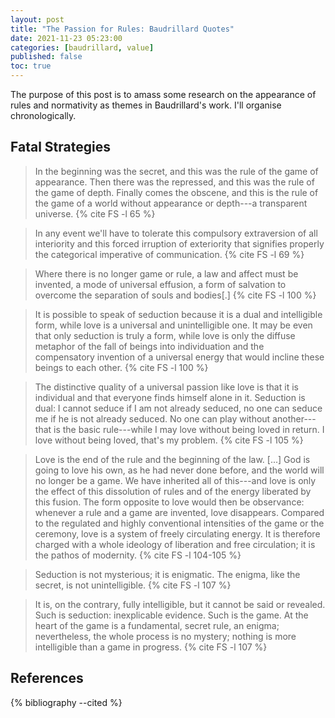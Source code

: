 ```yaml
---
layout: post
title: "The Passion for Rules: Baudrillard Quotes"
date: 2021-11-23 05:23:00
categories: [baudrillard, value]
published: false
toc: true
---
```


The purpose of this post is to amass some research on the appearance of rules and normativity as themes in Baudrillard's work. I'll organise chronologically.

## Fatal Strategies

> In the beginning was the secret, and this was the rule of the game of appearance. Then there was the repressed, and this was the rule of the game of depth. Finally comes the obscene, and this is the rule of the game of a world without appearance or depth---a transparent universe. {% cite FS -l 65 %}

> In any event we'll have to tolerate this compulsory extraversion of all interiority and this forced irruption of exteriority that signifies properly the categorical imperative of communication. {% cite FS -l 69 %}

> Where there is no longer game or rule, a law and affect must be invented, a mode of universal effusion, a form of salvation to overcome the separation of souls and bodies[.] {% cite FS -l 100 %}

> It is possible to speak of seduction because it is a dual and intelligible form, while love is a universal and unintelligible one. It may be even that only seduction is truly a form, while love is only the diffuse metaphor of the fall of beings into individuation and the compensatory invention of a universal energy that would incline these beings to each other. {% cite FS -l 100 %}

> The distinctive quality of a universal passion like love is that it is individual and that everyone finds himself alone in it. Seduction is dual: I cannot seduce if I am not already seduced, no one can seduce me if he is not already seduced. No one can play without another---that is the basic rule---while I may love without being loved in return. I love without being loved, that's my problem. {% cite FS -l 105 %}

> Love is the end of the rule and the beginning of the law. [...] God is going to love his own, as he had never done before, and the world will no longer be a game. We have inherited all of this---and love is only the effect of this dissolution of rules and of the energy liberated by this fusion. The form opposite to love would then be observance: whenever a rule and a game are invented, love disappears. Compared to the regulated and highly conventional intensities of the game or the ceremony, love is a system of freely circulating energy. It is therefore charged with a whole ideology of liberation and free circulation; it is the pathos of modernity. {% cite FS -l 104-105 %}

> Seduction is not mysterious; it is enigmatic. The enigma, like the secret, is not unintelligible. {% cite FS -l 107 %}

> It is, on the contrary, fully intelligible, but it cannot be said or revealed. Such is seduction: inexplicable evidence. Such is the game. At the heart of the game is a fundamental, secret rule, an enigma; nevertheless, the whole process is no mystery; nothing is more intelligible than a game in progress. {% cite FS -l 107 %}



## References
{% bibliography --cited %}
